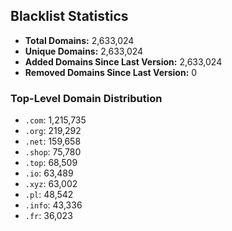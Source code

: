 ## Blacklist Statistics

- **Total Domains:** 2,633,024
- **Unique Domains:** 2,633,024
- **Added Domains Since Last Version:** 2,633,024
- **Removed Domains Since Last Version:** 0

### Top-Level Domain Distribution

-  `.com`: 1,215,735
-  `.org`: 219,292
-  `.net`: 159,658
-  `.shop`: 75,780
-  `.top`: 68,509
-  `.io`: 63,489
-  `.xyz`: 63,002
-  `.pl`: 48,542
-  `.info`: 43,336
-  `.fr`: 36,023
